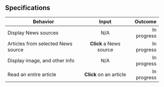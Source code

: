 ## Specifications
| Behavior        | Input           | Outcome  |
| ------------- |:-------------:| -----:|
| Display News sources | N/A | In progress |
| Articles from selected News source | **Click** a News source | In progress |
| Display image, and other info | N/A | In progress |
| Read an entire article | **Click** on an article | In progress |